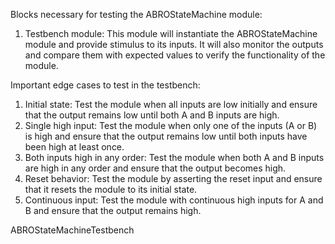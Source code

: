 Blocks necessary for testing the ABROStateMachine module:
1. Testbench module: This module will instantiate the ABROStateMachine module and provide stimulus to its inputs. It will also monitor the outputs and compare them with expected values to verify the functionality of the module.

Important edge cases to test in the testbench:
1. Initial state: Test the module when all inputs are low initially and ensure that the output remains low until both A and B inputs are high.
2. Single high input: Test the module when only one of the inputs (A or B) is high and ensure that the output remains low until both inputs have been high at least once.
3. Both inputs high in any order: Test the module when both A and B inputs are high in any order and ensure that the output becomes high.
4. Reset behavior: Test the module by asserting the reset input and ensure that it resets the module to its initial state.
5. Continuous input: Test the module with continuous high inputs for A and B and ensure that the output remains high.

ABROStateMachineTestbench
